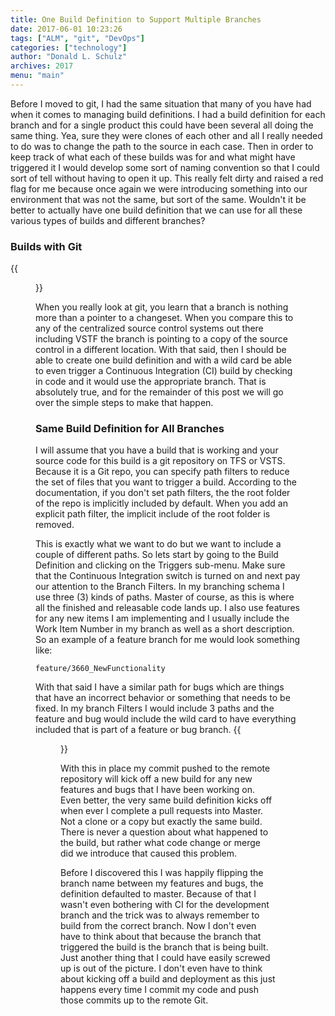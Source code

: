 ```yaml
---
title: One Build Definition to Support Multiple Branches
date: 2017-06-01 10:23:26
tags: ["ALM", "git", "DevOps"]
categories: ["technology"]
author: "Donald L. Schulz"
archives: 2017
menu: "main"
---
```

Before I moved to git, I had the same situation that many of you have had when it comes to managing build definitions.  I had a build definition for each branch and for a single product this could have been several all doing the same thing.  Yea, sure they were clones of each other and all I really needed to do was to change the path to the source in each case.  Then in order to keep track of what each of these builds was for and what might have triggered it I would develop some sort of naming convention so that I could sort of tell without having to open it up.  This really felt dirty and raised a red flag for me because once again we were introducing something into our environment that was not the same, but sort of the same.  Wouldn't it be better to actually have one build definition that we can use for all these various types of builds and different branches?

### Builds with Git
{{<figure alt="git" class="right" width="200" src="/images/git-logo.jpg">}}

When you really look at git, you learn that a branch is nothing more than a pointer to a changeset.  When you compare this to any of the centralized source control systems out there including VSTF the branch is pointing to a copy of the source control in a different location.  With that said, then I should be able to create one build definition and with a wild card be able to even trigger a Continuous Integration (CI) build by checking in code and it would use the appropriate branch.  That is absolutely true, and for the remainder of this post we will go over the simple steps to make that happen.

### Same Build Definition for All Branches
I will assume that you have a build that is working and your source code for this build is a git repository on TFS or VSTS.  Because it is a Git repo, you can specify path filters to reduce the set of files that you want to trigger a build.  According to the documentation, if you don't set path filters, the the root folder of the repo is implicitly included by default.  When you add an explicit path filter, the implicit include of the root folder is removed.

This is exactly what we want to do but we want to include a couple of different paths.  So lets start by going to the Build Definition and clicking on the Triggers sub-menu.  Make sure that the Continuous Integration switch is turned on and next pay our attention to the Branch Filters.  In my branching schema I use three (3) kinds of paths.  Master of course, as this is where all the finished and releasable code lands up.  I also use features for any new items I am implementing and I usually include the Work Item Number in my branch as well as a short description.  So an example of a feature branch for me would look something like:
```
feature/3660_NewFunctionality
```
With that said I have a similar path for bugs which are things that have an incorrect behavior or something that needs to be fixed.  In my branch Filters I would include 3 paths and the feature and bug would include the wild card to have everything included that is part of a feature or bug branch.
{{<figure alt="CI Branch Filters" src="/images/CIBranchFilters.png">}}

With this in place my commit pushed to the remote repository will kick off a new build for any new features and bugs that I have been working on.  Even better, the very same build definition kicks off when ever I complete a pull requests into Master.  Not a clone or a copy but exactly the same build.  There is never a question about what happened to the build, but rather what code change or merge did we introduce that caused this problem.

Before I discovered this I was happily flipping the branch name between my features and bugs, the definition defaulted to master.  Because of that I wasn't even bothering with CI for the development branch and the trick was to always remember to build from the correct branch.  Now I don't even have to think about that because the branch that triggered the build is the branch that is being built.  Just another thing that I could have easily screwed up is out of the picture.  I don't even have to think about kicking off a build and deployment as this just happens every time I commit my code and push those commits up to the remote Git.